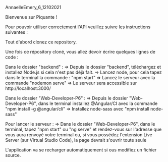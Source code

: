 AnnaelleEmery_6_12102021

Bienvenue sur Piquante !

Pour pouvoir utiliser correctement l'API veuillez suivre les instructions suivantes :

Tout d'abord clonez ce repository.

Une fois ce répository cloné, vous allez devoir écrire quelques lignes de code :

Dans le dossier "backend" :
=> Depuis le dossier "backend", téléchargez et installez Node.js si cela n'est pas déjà fait.
=> Lancez node, pour cela tapez dans le terminal la commande : "npm start"
=> Lancez le serveur avec la commande "nodemon serve"
=> Le serveur sera accessible sur http://localhost:3000/

Dans le dossier "Web-Developer-P6" :
=> Depuis le dossier "Web-Developer-P6", dans le terminal installez @Angular/CI avec la commande "npm install -g @angular/cli"
=> Installez node-sass avec "npm install node-sass"

Pour lancer le serveur :
=> Dans le dossier "Web-Developer-P6", dans le terminal, tapez "npm start" ou "ng serve" et rendez-vous sur l'adresse que vous aura renvoyé votre terminal
ou, si vous possédez l'extension Live Server (sur Virtual Studio Code), la page devrait s'ouvrir toute seule

L'application va se recharger automatiquement si ous modifiez un fichier source.
